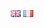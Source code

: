 <div style="text-align: center">
	<a href="English"><img src="assets/images/en.png" alt="English"></a>
	<a href="Français"><img src="assets/images/fr.png" alt="Français"></a>
</div>

<!-- Hide the foot on this page -->
<script type="text/javascript">
	var footer = document.getElementsByClassName('site-footer');
	footer.style.display = 'none';
</script> 
